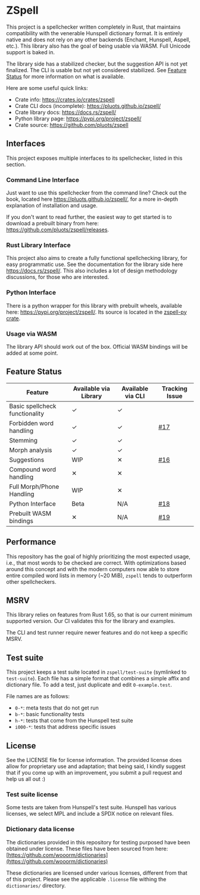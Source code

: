 # ZSpell

This project is a spellchecker written completely in Rust, that maintains
compatibility with the venerable Hunspell dictionary format. It is entirely
native and does not rely on any other backends (Enchant, Hunspell, Aspell,
etc.). This library also has the goal of being usable via WASM. Full Unicode
support is baked in.

The library side has a stabilized checker, but the suggestion API is not yet
finalized. The CLI is usable but not yet considered stabilized. See
[Feature Status](#feature-status) for more information on what is available.

Here are some useful quick links:

- Crate info: <https://crates.io/crates/zspell>
- Crate CLI docs (incomplete): <https://pluots.github.io/zspell/>
- Crate library docs: <https://docs.rs/zspell/>
- Python library page: <https://pypi.org/project/zspell/>
- Crate source: <https://github.com/pluots/zspell>

## Interfaces

This project exposes multiple interfaces to its spellchecker, listed in this
section.

### Command Line Interface

Just want to use this spellchecker from the command line? Check out the book,
located here <https://pluots.github.io/zspell/>, for a more in-depth explanation
of installation and usage.

If you don't want to read further, the easiest way to get started is to download
a prebuilt binary from here: <https://github.com/pluots/zspell/releases>.

### Rust Library Interface

This project also aims to create a fully functional spellchecking library, for
easy programmatic use. See the documentation for the library side here
<https://docs.rs/zspell/>. This also includes a lot of design methodology
discussions, for those who are interested.

### Python Interface

There is a python wrapper for this library with prebuilt wheels, available here:
<https://pypi.org/project/zspell/>. Its source is located in the
[zspell-py crate](zspell-py).

### Usage via WASM

The library API should work out of the box. Official WASM bindings will be added
at some point.

## Feature Status

| Feature                        | Available via Library | Available via CLI | Tracking Issue                                    |
| ------------------------------ | --------------------- | ----------------- | ------------------------------------------------- |
| Basic spellcheck functionality | ✓                     | ✓                 |                                                   |
| Forbidden word handling        | ✓                     | ✓                 | [#17](https://github.com/pluots/zspell/issues/17) |
| Stemming                       | ✓                     | ✓                 |                                                   |
| Morph analysis                 | ✓                     | ✓                 |                                                   |
| Suggestions                    | WIP                   | ✕                 | [#16](https://github.com/pluots/zspell/issues/16) |
| Compound word handling         | ✕                     | ✕                 |                                                   |
| Full Morph/Phone Handling      | WIP                   | ✕                 |                                                   |
| Python Interface               | Beta                  | N/A               | [#18](https://github.com/pluots/zspell/issues/18) |
| Prebuilt WASM bindings         | ✕                     | N/A               | [#19](https://github.com/pluots/zspell/issues/19) |

## Performance

This repository has the goal of highly prioritizing the most expected usage,
i.e., that most words to be checked are correct. With optimizations based around
this concept and with the modern computers now able to store entire compiled
word lists in memory (~20 MiB), `zspell` tends to outperform other
spellcheckers.

## MSRV

This library relies on features from Rust 1.65, so that is our current minimum
supported version. Our CI validates this for the library and examples.

The CLI and test runner require newer features and do not keep a specific MSRV.

## Test suite

This project keeps a test suite located in `zspell/test-suite` (symlinked to
`test-suite`). Each file has a simple format that combines a simple affix and
dictionary file. To add a test, just duplicate and edit `0-example.test`.

File names are as follows:

- `0-*`: meta tests that do not get run
- `b-*`: basic functionality tests
- `h-*`: tests that come from the Hunspell test suite
- `i000-*`: tests that address specific issues

## License

See the LICENSE file for license information. The provided license does allow
for proprietary use and adaptation; that being said, I kindly suggest that if
you come up with an improvement, you submit a pull request and help us all out
:)

### Test suite license

Some tests are taken from Hunspell's test suite. Hunspell has various licenses,
we select MPL and include a SPDX notice on relevant files.

### Dictionary data license

The dictionaries provided in this repository for testing purposed have been
obtained under license. These files have been sourced from here:
[https://github.com/wooorm/dictionaries](https://github.com/wooorm/dictionaries)

These dictionaries are licensed under various licenses, different from that of
this project. Please see the applicable `.license` file withing the
`dictionaries/` directory.
